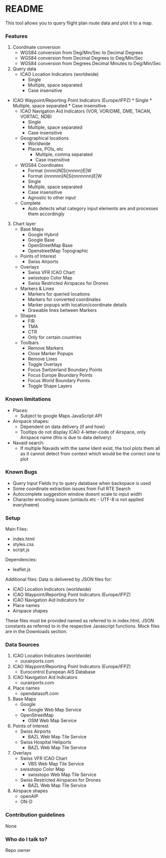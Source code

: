 # README #

This tool allows you to query flight plan route data and plot it to a map.

### Features ###

1. Coordinate conversion
	* WGS84 conversion from Deg/Min/Sec to Decimal Degrees
	* WGS84 conversion from Decimal Degrees to Deg/Min/Sec
	* WGS84 conversion from Degrees Decimal Minutes to Deg/Min/Sec
2. Query data
	* ICAO Location Indicators (worldwide)
		* Single
	  	* Multiple, space separated
	  	* Case insensitive
  * ICAO Waypoint/Reporting Point Indicators (Europe/IFPZ)
		* Single
		* Multiple, space separated
		* Case insensitive
	* ICAO Navigation Aid Indicators (VOR, VOR/DME, DME, TACAN, VORTAC, NDB)
		* Single
		* Multiple, space separated
		* Case insensitive
	* Geographical locations
	  * Worldwide
	  * Places, POIs, etc
		* Multiple, comma separated
		* Case insensitive
	* WGS84 Coordinates
		* Format {nnnn}N|S{nnnnn}E|W
		* Format {nnnnnn}N|S{nnnnnnn}E|W
		* Single
		* Multiple, space separated
		* Case insensitive
		* Agnostic to other input
	* Complete
		* Auto detects what category input elements are and processes them accordingly
3. Chart layer
	* Base Maps
		* Google Hybrid
		* Google Base
		* OpenStreetMap Base
		* OpenstreetMap Topographic
	* Points of Interest
		* Swiss Airports
	* Overlays
		* Swiss VFR ICAO Chart
		* swisstopo Color Map
		* Swiss Restricted Airspaces for Drones
	* Markers & Lines
		* Markers for queried locations
		* Markers for converted coordinates
		* Marker popups with location/coordinate details
		* Drawable lines between Markers
	* Shapes
		* FIR
		* TMA
		* CTR
		* Only for certain countries
	* Toolbars
		* Remove Markers
		* Close Marker Popups
		* Remove Lines
		* Toggle Overlays
		* Focus Switzerland Boundary Points
		* Focus Europe Boundary Points
		* Focus World Boundary Points
		* Toggle Shape Layers

### Known limitations ###

* Places:
	* Subject to google Maps JavaScript API
* Airspace shapes:
	* Dependent on data delivery (if and how)
	* Tooltips do not display ICAO 4-letter-code of Airspace, only Airspace name (this is due to data delivery)
* Navaid search:
	* If multiple Navaids with the same Ident exist, the tool plots them all as it cannot detect from context which would be the correct one to plot
	
### Known Bugs ###

* Query Input Fields try to query database when backspace is used
* Some coordinate extraction issues from Full RTE Search
* Autocomplete suggestion window doesnt scale to input width
* Character encoding issues (umlauts etc - UTF-8 is not applied everyhwere)

### Setup ###

Main Files:

* index.html
* styles.css
* script.js

Dependencies:

* leaflet.js

Additional files:
Data is delivered by JSON files for: 

* ICAO Location Indicators (worldwide)
* ICAO Waypoint/Reporting Point Indicators (Europe/IFPZ)
* ICAO Navigation Aid Indicators for
* Place names
* Airspace shapes

These files must be provided named as referred to in index.html, JSON constants as referred to in the respective Javascript functions.
Mock files are in the Downloads section.

### Data Sources ###

1. ICAO Location Indicators (worldwide)
	* ourairports.com
2. ICAO Waypoint/Reporting Point Indicators (Europe/IFPZ)
	* Eurocontrol European AIS Database
3. ICAO Navigation Aid Indicators
	* ourairports.com
4. Place names
	* opendatasoft.com
5. Base Maps
	* Google
		* Google Web Map Service
	* OpenStreetMap
        * OSM Web Map Service
6. Points of Interest
	* Swiss Airports
		 * BAZL Web Map Tile Service
	* Swiss Hospital Heliports
		 * BAZL Web Map Tile Service
7. Overlays
	* Swiss VFR ICAO Chart
		 * VBS Web Map Tile Service
	* swisstopo Color Map
		 * swisstopo Web Map Tile Service
	* Swiss Restricted Airspaces for Drones
		 * BAZL Web Map Tile Service
8. Airspace shapes
	* openAIP
	* ON-D

### Contribution guidelines ###

None

### Who do I talk to? ###

Repo owner
